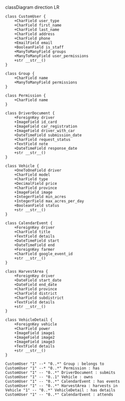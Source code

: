 classDiagram
    direction LR

    class CustomUser {
        +CharField user_type
        +CharField first_name
        +CharField last_name
        +CharField address
        +CharField phone
        +EmailField email
        +BooleanField is_staff
        +ManyToManyField groups
        +ManyToManyField user_permissions
        +str __str__()
    }

    class Group {
        +CharField name
        +ManyToManyField permissions
    }

    class Permission {
        +CharField name
    }

    class DriverDocument {
        +ForeignKey driver
        +ImageField id_card
        +ImageField car_registration
        +ImageField driver_with_car
        +DateTimeField submission_date
        +CharField request_status
        +TextField note
        +DateTimeField response_date
        +str __str__()
    }

    class Vehicle {
        +OneToOneField driver
        +CharField model
        +CharField type
        +DecimalField price
        +CharField province
        +ImageField image
        +IntegerField min_acres
        +IntegerField max_acres_per_day
        +BooleanField status
        +str __str__()
    }

    class CalendarEvent {
        +ForeignKey driver
        +CharField title
        +TextField details
        +DateTimeField start
        +DateTimeField end
        +ForeignKey farmer
        +CharField google_event_id
        +str __str__()
    }

    class HarvestArea {
        +ForeignKey driver
        +DateField start_date
        +DateField end_date
        +CharField province
        +CharField district
        +CharField subdistrict
        +TextField details
        +str __str__()
    }

    class VehicleDetail {
        +ForeignKey vehicle
        +CharField power
        +ImageField image1
        +ImageField image2
        +ImageField image3
        +TextField details
        +str __str__()
    }

    CustomUser "1" --* "0..*" Group : belongs to
    CustomUser "1" --* "0..*" Permission : has
    CustomUser "1" -- "0..*" DriverDocument : submits
    CustomUser "1" -- "0..1" Vehicle : owns
    CustomUser "1" -- "0..*" CalendarEvent : has events
    CustomUser "1" -- "0..*" HarvestArea : harvests in
    Vehicle "1" -- "0..*" VehicleDetail : has details
    CustomUser "1" -- "0..*" CalendarEvent : attends
